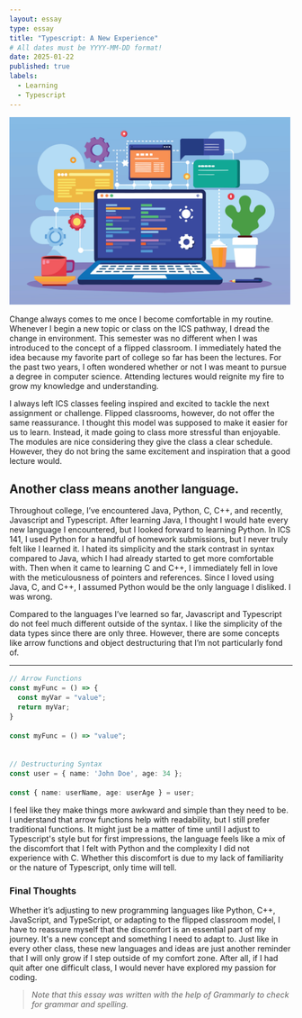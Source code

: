 ```yaml
---
layout: essay
type: essay
title: "Typescript: A New Experience"
# All dates must be YYYY-MM-DD format!
date: 2025-01-22
published: true
labels:
  - Learning
  - Typescript
---
```


<img class="float-end rounded-end pe-4 ps-4" width="500px" src="../img/laptop-displaying-web.jpg">

Change always comes to me once I become comfortable in my routine. Whenever I begin a new topic or class on the ICS pathway, I dread the change in environment. This semester was no different when I was introduced to the concept of a flipped classroom. I immediately hated the idea because my favorite part of college so far has been the lectures. For the past two years, I often wondered whether or not I was meant to pursue a degree in computer science. Attending lectures would reignite my fire to grow my knowledge and understanding. 

I always left ICS classes feeling inspired and excited to tackle the next assignment or challenge. Flipped classrooms, however, do not offer the same reassurance. I thought this model was supposed to make it easier for us to learn. Instead, it made going to class more stressful than enjoyable. The modules are nice considering they give the class a clear schedule. However, they do not bring the same excitement and inspiration that a good lecture would.     

## Another class means another language.

Throughout college, I’ve encountered Java, Python, C, C++, and recently, Javascript and Typescript. After learning Java, I thought I would hate every new language I encountered, but I looked forward to learning Python. In ICS 141, I used Python for a handful of homework submissions, but I never truly felt like I learned it. I hated its simplicity and the stark contrast in syntax compared to Java, which I had already started to get more comfortable with. Then when it came to learning C and C++, I immediately fell in love with the meticulousness of pointers and references. Since I loved using Java, C, and C++, I assumed Python would be the only language I disliked. I was wrong.

Compared to the languages I’ve learned so far, Javascript and Typescript do not feel much different outside of the syntax. I like the simplicity of the data types since there are only three. However, there are some concepts like arrow functions and object destructuring that I’m not particularly fond of. 

<hr>

```ts
// Arrow Functions
const myFunc = () => {
  const myVar = "value";
  return myVar;
}

const myFunc = () => "value";


// Destructuring Syntax
const user = { name: 'John Doe', age: 34 };

const { name: userName, age: userAge } = user;

```

I feel like they make things more awkward and simple than they need to be. I understand that arrow functions help with readability, but I still prefer traditional functions. It might just be a matter of time until I adjust to Typescript's style but for first impressions, the language feels like a mix of the discomfort that I felt with Python and the complexity I did not experience with C. Whether this discomfort is due to my lack of familiarity or the nature of Typescript, only time will tell.

### Final Thoughts 

Whether it’s adjusting to new programming languages like Python, C++, JavaScript, and TypeScript, or adapting to the flipped classroom model, I have to reassure myself that the discomfort is an essential part of my journey. It's a new concept and something I need to adapt to. Just like in every other class, these new languages and ideas are just another reminder that I will only grow if I step outside of my comfort zone. After all, if I had quit after one difficult class, I would never have explored my passion for coding.

> *Note that this essay was written with the help of Grammarly to check for grammar and spelling.*
